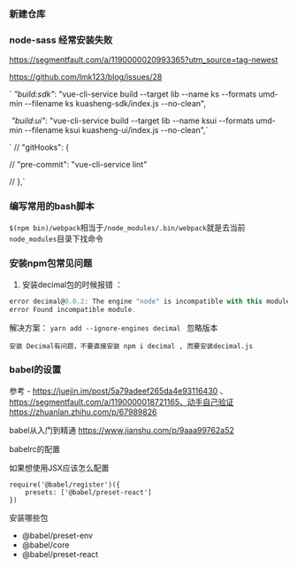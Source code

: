 

### 新建仓库

### node-sass 经常安装失败

https://segmentfault.com/a/1190000020993365?utm_source=tag-newest

https://github.com/lmk123/blog/issues/28

` *"build:sdk"*: "vue-cli-service build --target lib --name ks --formats umd-min --filename ks kuasheng-sdk/index.js --no-clean",

​    *"build:ui"*: "vue-cli-service build --target lib --name ksui --formats umd-min --filename ksui kuasheng-ui/index.js --no-clean",`

`  // "gitHooks": {

  //   "pre-commit": "vue-cli-service lint"

  // },`







### 编写常用的bash脚本

`$(npm bin)/webpack`相当于`/node_modules/.bin/webpack`就是去当前`node_modules`目录下找命令



### 安装npm包常见问题

1. 安装decimal包的时候报错 ： 

```js
error decimal@0.0.2: The engine "node" is incompatible with this module. Expected version "0.4.x". Got "10.13.0"
error Found incompatible module.
```

解决方案： `yarn add --ignore-engines decimal ` 忽略版本



`安装 Decimal有问题，不要直接安装 npm i decimal , 而要安装decimal.js`



### babel的设置

参考 - https://juejin.im/post/5a79adeef265da4e93116430 、https://segmentfault.com/a/1190000018721165、动手自己验证https://zhuanlan.zhihu.com/p/67989826

babel从入门到精通 https://www.jianshu.com/p/9aaa99762a52

babelrc的配置

如果想使用JSX应该怎么配置

```
require('@babel/register')({
​    presets: ['@babel/preset-react']
})
```

安装哪些包

- @babel/preset-env  
- @babel/core
- @babel/preset-react

